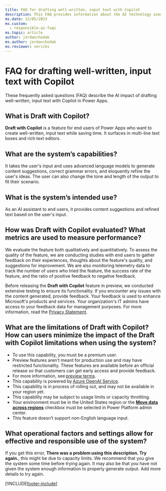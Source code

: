 ```yaml
---
title: FAQ for drafting well-written, input text with Copilot
description: This FAQ provides information about the AI technology used to draft well-written, input text with Copilot, along with key considerations and details about how AI is used, how it was tested and evaluated, and any specific limitations.
ms.date: 12/05/2023
ms.custom: 
  - responsible-ai-faqs
ms.topic: article
author: jordanchodak
ms.author: jordanchodak
ms.reviewer: sericks
---
```


# FAQ for drafting well-written, input text with Copilot

These frequently asked questions (FAQ) describe the AI impact of drafting well-written, input text with Copilot in Power Apps.

##  What is Draft with Copilot? 

**Draft with Copilot** is a feature for end users of Power Apps who want to create well-written, input text while saving time. It surfaces in multi-line text boxes and rich text editors.

## What are the system’s capabilities? 

It takes the user's input and uses advanced language models to generate content suggestions, correct grammar errors, and eloquently refine the user's ideas. The user can also change the tone and length of the output to fit their scenario.

## What is the system’s intended use? 

As an AI assistant to end users, it provides content suggestions and refined text based on the user's input.

## How was Draft with Copilot evaluated? What metrics are used to measure performance? 

We evaluate the feature both qualitatively and quantitatively. To assess the quality of the feature, we are conducting studies with end users to gather feedback on their experiences, thoughts about the feature's quality, and suggestions for improvement. We are also monitoring telemetry data to track the number of users who tried the feature, the success rate of the feature, and the ratio of positive feedback to negative feedback.

Before releasing the **Draft with Copilot** feature in preview, we conducted extensive testing to ensure its functionality. If you encounter any issues with the content generated, provide feedback. Your feedback is used to enhance Microsoft's products and services. Your organization's IT admins have access to your feedback data for management purposes. For more information, read the [Privacy Statement](https://go.microsoft.com/fwlink/?linkid=2182930%22%20\t%20%22_blank).

## What are the limitations of Draft with Copilot? How can users minimize the impact of the Draft with Copilot limitations when using the system? 

- To use this capability, you must be a premium user. 
- Preview features aren’t meant for production use and may have restricted functionality. These features are available before an official release so that customers can get early access and provide feedback. 
- For more information, see [preview terms](https://go.microsoft.com/fwlink/?linkid=2189520). 
- This capability is powered by [Azure OpenAI Service](/azure/cognitive-services/openai/overview). 
- This capability is in process of rolling out, and may not be available in your region yet. 
- This capability may be subject to usage limits or capacity throttling. 
- Your environment must be in the United States region or the [**Move data across regions**](/power-platform/admin/geographical-availability-copilot) checkbox must be selected in Power Platform admin center.
- This feature doesn’t support non-English language input. 

## What operational factors and settings allow for effective and responsible use of the system? 

If you get this error, **There was a problem using this description. Try again.**, this might be due to capacity limits. We recommend that you give the system some time before trying again. It may also be that you have not given the system enough information to properly generate output.  Add more details to try again.

 
[!INCLUDE[footer-include](../../includes/footer-banner.md)]
